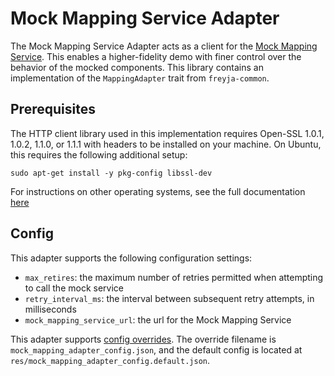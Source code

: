 # Mock Mapping Service Adapter

The Mock Mapping Service Adapter acts as a client for the [Mock Mapping Service](../../../mocks/mock_mapping_service/README.md). This enables a higher-fidelity demo with finer control over the behavior of the mocked components. This library contains an implementation of the `MappingAdapter` trait from `freyja-common`.

## Prerequisites

The HTTP client library used in this implementation requires Open-SSL 1.0.1, 1.0.2, 1.1.0, or 1.1.1 with headers to be installed on your machine. On Ubuntu, this requires the following additional setup:

```shell
sudo apt-get install -y pkg-config libssl-dev
```

For instructions on other operating systems, see the full documentation [here](https://docs.rs/openssl/latest/openssl/#automatic)

## Config

This adapter supports the following configuration settings:

- `max_retires`: the maximum number of retries permitted when attempting to call the mock service
- `retry_interval_ms`: the interval between subsequent retry attempts, in milliseconds
- `mock_mapping_service_url`: the url for the Mock Mapping Service

This adapter supports [config overrides](../../../docs/config-overrides.md). The override filename is `mock_mapping_adapter_config.json`, and the default config is located at `res/mock_mapping_adapter_config.default.json`.
